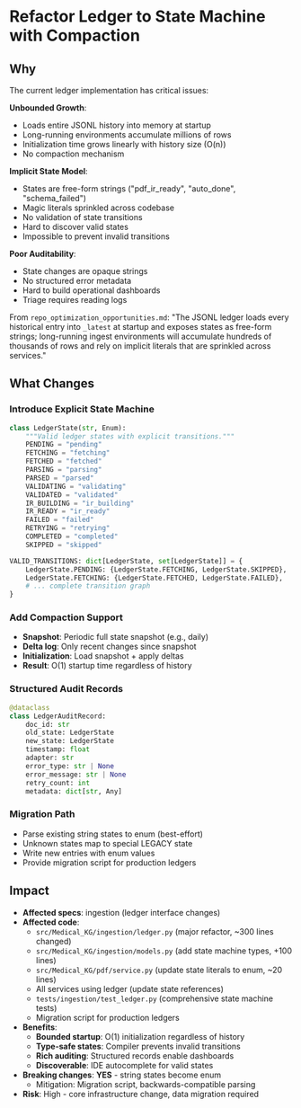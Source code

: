 # Refactor Ledger to State Machine with Compaction

## Why

The current ledger implementation has critical issues:

**Unbounded Growth**:

- Loads entire JSONL history into memory at startup
- Long-running environments accumulate millions of rows
- Initialization time grows linearly with history size (O(n))
- No compaction mechanism

**Implicit State Model**:

- States are free-form strings ("pdf_ir_ready", "auto_done", "schema_failed")
- Magic literals sprinkled across codebase
- No validation of state transitions
- Hard to discover valid states
- Impossible to prevent invalid transitions

**Poor Auditability**:

- State changes are opaque strings
- No structured error metadata
- Hard to build operational dashboards
- Triage requires reading logs

From `repo_optimization_opportunities.md`: "The JSONL ledger loads every historical entry into `_latest` at startup and exposes states as free-form strings; long-running ingest environments will accumulate hundreds of thousands of rows and rely on implicit literals that are sprinkled across services."

## What Changes

### Introduce Explicit State Machine

```python
class LedgerState(str, Enum):
    """Valid ledger states with explicit transitions."""
    PENDING = "pending"
    FETCHING = "fetching"
    FETCHED = "fetched"
    PARSING = "parsing"
    PARSED = "parsed"
    VALIDATING = "validating"
    VALIDATED = "validated"
    IR_BUILDING = "ir_building"
    IR_READY = "ir_ready"
    FAILED = "failed"
    RETRYING = "retrying"
    COMPLETED = "completed"
    SKIPPED = "skipped"

VALID_TRANSITIONS: dict[LedgerState, set[LedgerState]] = {
    LedgerState.PENDING: {LedgerState.FETCHING, LedgerState.SKIPPED},
    LedgerState.FETCHING: {LedgerState.FETCHED, LedgerState.FAILED},
    # ... complete transition graph
}
```

### Add Compaction Support

- **Snapshot**: Periodic full state snapshot (e.g., daily)
- **Delta log**: Only recent changes since snapshot
- **Initialization**: Load snapshot + apply deltas
- **Result**: O(1) startup time regardless of history

### Structured Audit Records

```python
@dataclass
class LedgerAuditRecord:
    doc_id: str
    old_state: LedgerState
    new_state: LedgerState
    timestamp: float
    adapter: str
    error_type: str | None
    error_message: str | None
    retry_count: int
    metadata: dict[str, Any]
```

### Migration Path

- Parse existing string states to enum (best-effort)
- Unknown states map to special LEGACY state
- Write new entries with enum values
- Provide migration script for production ledgers

## Impact

- **Affected specs**: ingestion (ledger interface changes)
- **Affected code**:
  - `src/Medical_KG/ingestion/ledger.py` (major refactor, ~300 lines changed)
  - `src/Medical_KG/ingestion/models.py` (add state machine types, +100 lines)
  - `src/Medical_KG/pdf/service.py` (update state literals to enum, ~20 lines)
  - All services using ledger (update state references)
  - `tests/ingestion/test_ledger.py` (comprehensive state machine tests)
  - Migration script for production ledgers
- **Benefits**:
  - **Bounded startup**: O(1) initialization regardless of history
  - **Type-safe states**: Compiler prevents invalid transitions
  - **Rich auditing**: Structured records enable dashboards
  - **Discoverable**: IDE autocomplete for valid states
- **Breaking changes**: **YES** - string states become enum
  - Mitigation: Migration script, backwards-compatible parsing
- **Risk**: High - core infrastructure change, data migration required
